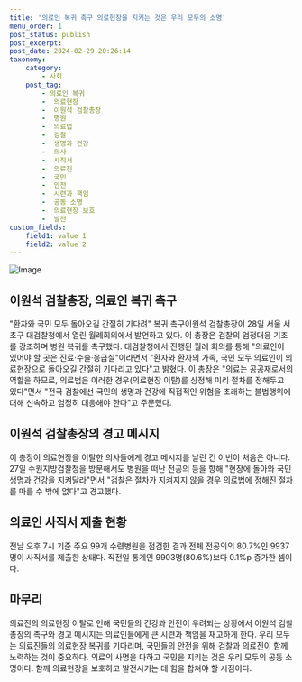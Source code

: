 ```yaml
---
title: '의료인 복귀 촉구 의료현장을 지키는 것은 우리 모두의 소명'
menu_order: 1
post_status: publish
post_excerpt: 
post_date: 2024-02-29 20:26:14
taxonomy:
    category:
        - 사회
    post_tag:
        - 의료인 복귀
        -  의료현장
        -  이원석 검찰총장
        -  병원
        -  의료법
        -  검찰
        -  생명과 건강
        -  의사
        -  사직서
        -  의료진
        -  국민
        -  안전
        -  시련과 책임
        -  공동 소명
        -  의료현장 보호
        -  발전
custom_fields:
    field1: value 1
    field2: value 2
---
```


![Image](https://imgnews.pstatic.net/image/586/2024/02/28/0000073688_001_20240228174201633.jpg?type=w647)

## 이원석 검찰총장, 의료인 복귀 촉구
"환자와 국민 모두 돌아오길 간절히 기다려" 복귀 촉구이원석 검찰총장이 28일 서울 서초구 대검찰청에서 열린 월례회의에서 발언하고 있다. 이 총장은 검찰의 엄정대응 기조를 강조하며 병원 복귀를 촉구했다. 대검찰청에서 진행된 월례 회의를 통해 "의료인이 있어야 할 곳은 진료·수술·응급실"이라면서 "환자와 환자의 가족, 국민 모두 의료인이 의료현장으로 돌아오길 간절히 기다리고 있다"고 밝혔다.
이 총장은 "의료는 공공재로서의 역할을 하므로, 의료법은 이러한 경우(의료현장 이탈)를 상정해 미리 절차를 정해두고 있다"면서 "전국 검찰에선 국민의 생명과 건강에 직접적인 위험을 초래하는 불법행위에 대해 신속하고 엄정히 대응해야 한다"고 주문했다.
## 이원석 검찰총장의 경고 메시지
이 총장이 의료현장을 이탈한 의사들에게 경고 메시지를 날린 건 이번이 처음은 아니다. 27일 수원지방검찰청을 방문해서도 병원을 떠난 전공의 등을 향해 "현장에 돌아와 국민 생명과 건강을 지켜달라"면서 "검찰은 절차가 지켜지지 않을 경우 의료법에 정해진 절차를 따를 수 밖에 없다"고 경고했다.
## 의료인 사직서 제출 현황
전날 오후 7시 기준 주요 99개 수련병원을 점검한 결과 전체 전공의의 80.7%인 9937명이 사직서를 제출한 상태다. 직전일 통계인 9903명(80.6%)보다 0.1%p 증가한 셈이다.
## 마무리
의료진의 의료현장 이탈로 인해 국민들의 건강과 안전이 우려되는 상황에서 이원석 검찰총장의 촉구와 경고 메시지는 의료인들에게 큰 시련과 책임을 재고하게 한다. 우리 모두는 의료진들의 의료현장 복귀를 기다리며, 국민들의 안전을 위해 검찰과 의료진이 함께 노력하는 것이 중요하다. 의료의 사명을 다하고 국민을 지키는 것은 우리 모두의 공동 소명이다. 함께 의료현장을 보호하고 발전시키는 데 힘을 합쳐야 할 시점이다.
